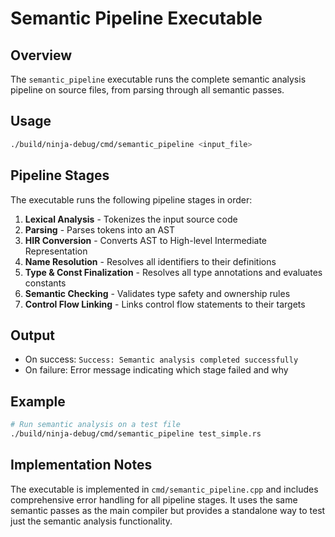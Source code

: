# Semantic Pipeline Executable

## Overview

The `semantic_pipeline` executable runs the complete semantic analysis pipeline on source files, from parsing through all semantic passes.

## Usage

```bash
./build/ninja-debug/cmd/semantic_pipeline <input_file>
```

## Pipeline Stages

The executable runs the following pipeline stages in order:

1. **Lexical Analysis** - Tokenizes the input source code
2. **Parsing** - Parses tokens into an AST
3. **HIR Conversion** - Converts AST to High-level Intermediate Representation
4. **Name Resolution** - Resolves all identifiers to their definitions
5. **Type & Const Finalization** - Resolves all type annotations and evaluates constants
6. **Semantic Checking** - Validates type safety and ownership rules
7. **Control Flow Linking** - Links control flow statements to their targets

## Output

- On success: `Success: Semantic analysis completed successfully`
- On failure: Error message indicating which stage failed and why

## Example

```bash
# Run semantic analysis on a test file
./build/ninja-debug/cmd/semantic_pipeline test_simple.rs
```

## Implementation Notes

The executable is implemented in `cmd/semantic_pipeline.cpp` and includes comprehensive error handling for all pipeline stages. It uses the same semantic passes as the main compiler but provides a standalone way to test just the semantic analysis functionality.